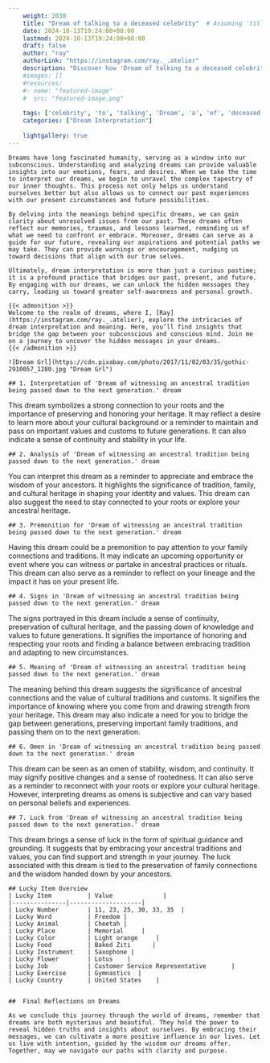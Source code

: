 ```yaml
---
    weight: 2038
    title: "Dream of talking to a deceased celebrity"  # Assuming 'title' column exists
    date: 2024-10-13T19:24:00+08:00
    lastmod: 2024-10-13T19:24:00+08:00
    draft: false
    author: "ray"
    authorLink: "https://instagram.com/ray._.atelier"
    description: "Discover how 'Dream of talking to a deceased celebrity' can interpret your future and uncover its significant meanings in your life."
    #images: []
    #resources:
    #- name: "featured-image"
    #  src: "featured-image.png"
    
    tags: ['celebrity', 'to', 'talking', 'Dream', 'a', 'of', 'deceased']
    categories: ["Dream Interpretation"]
    
    lightgallery: true
---
```

    
    Dreams have long fascinated humanity, serving as a window into our subconscious. Understanding and analyzing dreams can provide valuable insights into our emotions, fears, and desires. When we take the time to interpret our dreams, we begin to unravel the complex tapestry of our inner thoughts. This process not only helps us understand ourselves better but also allows us to connect our past experiences with our present circumstances and future possibilities.
    
    By delving into the meanings behind specific dreams, we can gain clarity about unresolved issues from our past. These dreams often reflect our memories, traumas, and lessons learned, reminding us of what we need to confront or embrace. Moreover, dreams can serve as a guide for our future, revealing our aspirations and potential paths we may take. They can provide warnings or encouragement, nudging us toward decisions that align with our true selves.
    
    Ultimately, dream interpretation is more than just a curious pastime; it is a profound practice that bridges our past, present, and future. By engaging with our dreams, we can unlock the hidden messages they carry, leading us toward greater self-awareness and personal growth.
    
    {{< admonition >}}
    Welcome to the realm of dreams, where I, [Ray](https://instagram.com/ray._.atelier), explore the intricacies of dream interpretation and meaning. Here, you’ll find insights that bridge the gap between your subconscious and conscious mind. Join me on a journey to uncover the hidden messages in your dreams.
    {{< /admonition >}}
    
    ![Dream Grl](https://cdn.pixabay.com/photo/2017/11/02/03/35/gothic-2910057_1280.jpg "Dream Grl")
    
    ## 1. Interpretation of 'Dream of witnessing an ancestral tradition being passed down to the next generation.' dream
    
This dream symbolizes a strong connection to your roots and the importance of preserving and honoring your heritage. It may reflect a desire to learn more about your cultural background or a reminder to maintain and pass on important values and customs to future generations. It can also indicate a sense of continuity and stability in your life.
    
    ## 2. Analysis of 'Dream of witnessing an ancestral tradition being passed down to the next generation.' dream
    
You can interpret this dream as a reminder to appreciate and embrace the wisdom of your ancestors. It highlights the significance of tradition, family, and cultural heritage in shaping your identity and values. This dream can also suggest the need to stay connected to your roots or explore your ancestral heritage.
    
    ## 3. Premonition for 'Dream of witnessing an ancestral tradition being passed down to the next generation.' dream
    
Having this dream could be a premonition to pay attention to your family connections and traditions. It may indicate an upcoming opportunity or event where you can witness or partake in ancestral practices or rituals. This dream can also serve as a reminder to reflect on your lineage and the impact it has on your present life.
    
    ## 4. Signs in 'Dream of witnessing an ancestral tradition being passed down to the next generation.' dream
    
The signs portrayed in this dream include a sense of continuity, preservation of cultural heritage, and the passing down of knowledge and values to future generations. It signifies the importance of honoring and respecting your roots and finding a balance between embracing tradition and adapting to new circumstances.
    
    ## 5. Meaning of 'Dream of witnessing an ancestral tradition being passed down to the next generation.' dream
    
The meaning behind this dream suggests the significance of ancestral connections and the value of cultural traditions and customs. It signifies the importance of knowing where you come from and drawing strength from your heritage. This dream may also indicate a need for you to bridge the gap between generations, preserving important family traditions, and passing them on to the next generation.
    
    ## 6. Omen in 'Dream of witnessing an ancestral tradition being passed down to the next generation.' dream
    
This dream can be seen as an omen of stability, wisdom, and continuity. It may signify positive changes and a sense of rootedness. It can also serve as a reminder to reconnect with your roots or explore your cultural heritage. However, interpreting dreams as omens is subjective and can vary based on personal beliefs and experiences.
    
    ## 7. Luck from 'Dream of witnessing an ancestral tradition being passed down to the next generation.' dream
    
This dream brings a sense of luck in the form of spiritual guidance and grounding. It suggests that by embracing your ancestral traditions and values, you can find support and strength in your journey. The luck associated with this dream is tied to the preservation of family connections and the wisdom handed down by your ancestors.
    
    ## Lucky Item Overview
    | Lucky Item          | Value              |
    |---------------|--------------------|
    | Lucky Number        | 11, 23, 25, 30, 33, 35  |
    | Lucky Word          | Freedom |
    | Lucky Animal        | Cheetah |
    | Lucky Place         | Memorial     |
    | Lucky Color         | Light orange     |
    | Lucky Food          | Baked Ziti      |
    | Lucky Instrument    | Saxophone |
    | Lucky Flower        | Lotus    |
    | Lucky Job           | Customer Service Representative       |
    | Lucky Exercise      | Gymnastics  |
    | Lucky Country       | United States    |
    
    
    ##  Final Reflections on Dreams
    
    As we conclude this journey through the world of dreams, remember that dreams are both mysterious and beautiful. They hold the power to reveal hidden truths and insights about ourselves. By embracing their messages, we can cultivate a more positive influence in our lives. Let us live with intention, guided by the wisdom our dreams offer. Together, may we navigate our paths with clarity and purpose.
    